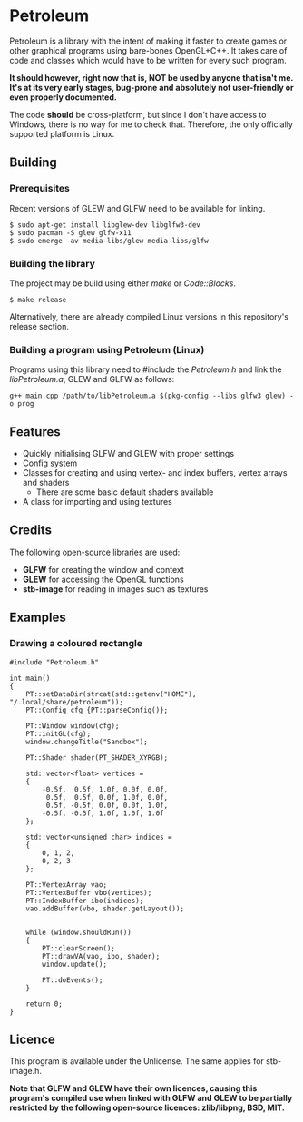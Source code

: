 # Petroleum
Petroleum is a library with the intent of making it faster to create games or other graphical programs using bare-bones OpenGL+C++. It takes care of code and classes which would have to be written for every such program.

**It should however, right now that is, NOT be used by anyone that isn't me. It's at its very early stages, bug-prone and absolutely not user-friendly or even properly documented.**

The code **should** be cross-platform, but since I don't have access to Windows, there is no way for me to check that. Therefore, the only officially supported platform is Linux.
## Building
### Prerequisites
Recent versions of GLEW and GLFW need to be available for linking.
```
$ sudo apt-get install libglew-dev libglfw3-dev
$ sudo pacman -S glew glfw-x11
$ sudo emerge -av media-libs/glew media-libs/glfw
```
### Building the library
The project may be build using either *make* or *Code::Blocks*.

```$ make release```

Alternatively, there are already compiled Linux versions in this repository's release section.
### Building a program using Petroleum (Linux)
Programs using this library need to #include the *Petroleum.h* and link the *libPetroleum.a*, GLEW and GLFW as follows:

```g++ main.cpp /path/to/libPetroleum.a $(pkg-config --libs glfw3 glew) -o prog```
## Features
- Quickly initialising GLFW and GLEW with proper settings
- Config system
- Classes for creating and using vertex- and index buffers, vertex arrays and shaders
  - There are some basic default shaders available
- A class for importing and using textures
## Credits
The following open-source libraries are used:
- **GLFW** for creating the window and context
- **GLEW** for accessing the OpenGL functions
- **stb-image** for reading in images such as textures
## Examples
### Drawing a coloured rectangle
```
#include "Petroleum.h"

int main()
{
    PT::setDataDir(strcat(std::getenv("HOME"), "/.local/share/petroleum"));
    PT::Config cfg {PT::parseConfig()};
    
    PT::Window window(cfg);
    PT::initGL(cfg);
    window.changeTitle("Sandbox");

    PT::Shader shader(PT_SHADER_XYRGB);

    std::vector<float> vertices =
    {
        -0.5f,  0.5f, 1.0f, 0.0f, 0.0f,
         0.5f,  0.5f, 0.0f, 1.0f, 0.0f,
         0.5f, -0.5f, 0.0f, 0.0f, 1.0f,
        -0.5f, -0.5f, 1.0f, 1.0f, 1.0f
    };

    std::vector<unsigned char> indices =
    {
        0, 1, 2,
        0, 2, 3
    };

    PT::VertexArray vao;
    PT::VertexBuffer vbo(vertices);
    PT::IndexBuffer ibo(indices);
    vao.addBuffer(vbo, shader.getLayout());


    while (window.shouldRun())
    {
        PT::clearScreen();
        PT::drawVA(vao, ibo, shader);
        window.update();

        PT::doEvents();
    }
    
    return 0;
}
```
## Licence
This program is available under the Unlicense. The same applies for stb-image.h.

**Note that GLFW and GLEW have their own licences, causing this program's compiled use when linked with GLFW and GLEW to be partially restricted by the following open-source licences: zlib/libpng, BSD, MIT.**
